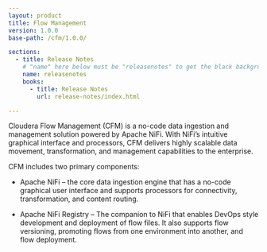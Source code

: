 ```yaml
---
layout: product
title: Flow Management
version: 1.0.0
base-path: /cfm/1.0.0/

sections:
  - title: Release Notes
    # "name" here below must be "releasenotes" to get the black background
    name: releasenotes
    books:
      - title: Release Notes
        url: release-notes/index.html

---
```


Cloudera Flow Management (CFM) is a no-code data ingestion and management solution powered by Apache NiFi. With NiFi’s intuitive graphical interface and processors, CFM delivers highly scalable data movement, transformation, and management capabilities to the enterprise.

CFM includes two primary components:

- Apache NiFi – the core data ingestion engine that has a no-code graphical user interface and supports processors for connectivity, transformation, and content routing.

- Apache NiFi Registry – The companion to NiFi that enables DevOps style development and deployment of flow files. It also supports flow versioning, promoting flows from one environment into another, and flow deployment.
